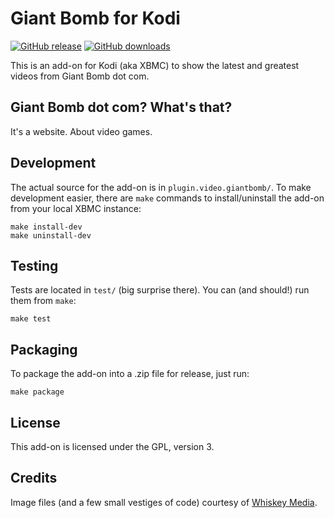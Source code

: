 Giant Bomb for Kodi
===================

[![GitHub release][release-image]][release-link]
[![GitHub downloads][downloads-image]][release-link]

This is an add-on for Kodi (aka XBMC) to show the latest and greatest videos
from Giant Bomb dot com.

Giant Bomb dot com? What's that?
--------------------------------

It's a website. About video games.

Development
-----------

The actual source for the add-on is in `plugin.video.giantbomb/`. To make
development easier, there are `make` commands to install/uninstall the add-on
from your local XBMC instance:

```
make install-dev
make uninstall-dev
```

Testing
-------

Tests are located in `test/` (big surprise there). You can (and should!) run
them from `make`:

```
make test
```

Packaging
---------

To package the add-on into a .zip file for release, just run:

```
make package
```

License
-------

This add-on is licensed under the GPL, version 3.

Credits
-------

Image files (and a few small vestiges of code) courtesy of
[Whiskey Media](https://github.com/WhiskeyMedia/xbmc).

[release-image]: https://img.shields.io/github/release/jimporter/giantbomb-kodi.svg
[downloads-image]: https://img.shields.io/github/downloads/jimporter/giantbomb-kodi/latest/total.svg
[release-link]: https://github.com/jimporter/giantbomb-kodi/releases/latest
